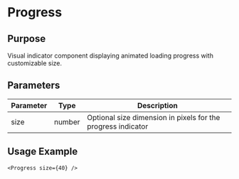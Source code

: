 # Progress

## Purpose

Visual indicator component displaying animated loading progress with customizable size.

## Parameters

| Parameter | Type   | Description                                                  |
| --------- | ------ | ------------------------------------------------------------ |
| size      | number | Optional size dimension in pixels for the progress indicator |

## Usage Example

```tsx
<Progress size={40} />
```
